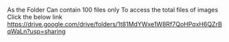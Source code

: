 As the Folder Can contain 100 files only 
To access the total files of images 
Click the below link
https://drive.google.com/drive/folders/1t81MdYWxe1W8Rf7QoHPqxH6QZrBqWaLn?usp=sharing

